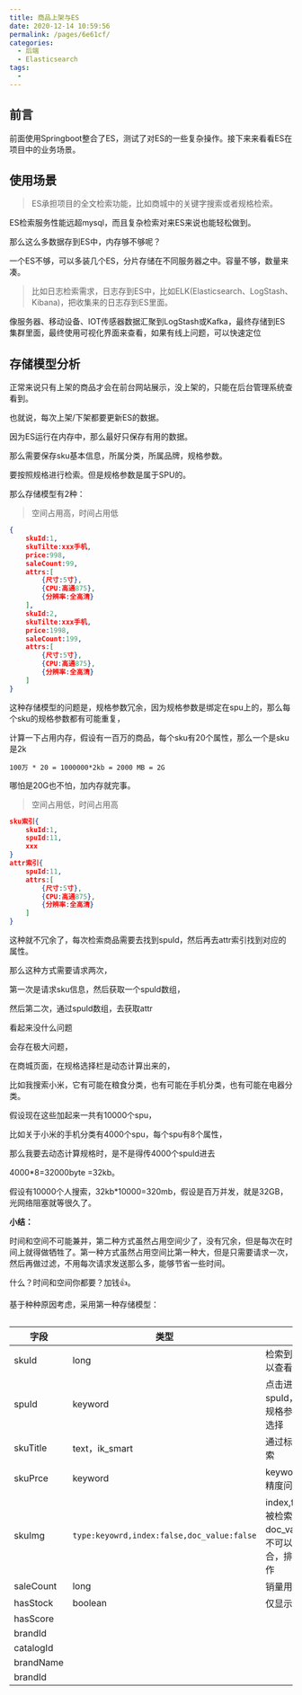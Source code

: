 ```yaml
---
title: 商品上架与ES
date: 2020-12-14 10:59:56
permalink: /pages/6e61cf/
categories:
  - 后端
  - Elasticsearch
tags:
  - 
---
```

## 前言

前面使用Springboot整合了ES，测试了对ES的一些复杂操作。接下来来看看ES在项目中的业务场景。



## 使用场景

> ES承担项目的全文检索功能，比如商城中的关键字搜索或者规格检索。

ES检索服务性能远超mysql，而且复杂检索对来ES来说也能轻松做到。

那么这么多数据存到ES中，内存够不够呢？

一个ES不够，可以多装几个ES，分片存储在不同服务器之中。容量不够，数量来凑。

> 比如日志检索需求，日志存到ES中，比如ELK(Elasticsearch、LogStash、Kibana)，把收集来的日志存到ES里面。

像服务器、移动设备、IOT传感器数据汇聚到LogStash或Kafka，最终存储到ES集群里面，最终使用可视化界面来查看，如果有线上问题，可以快速定位



## 存储模型分析

正常来说只有上架的商品才会在前台网站展示，没上架的，只能在后台管理系统查看到。

也就说，每次上架/下架都要更新ES的数据。

因为ES运行在内存中，那么最好只保存有用的数据。

那么需要保存sku基本信息，所属分类，所属品牌，规格参数。

要按照规格进行检索。但是规格参数是属于SPU的。

那么存储模型有2种：

> 空间占用高，时间占用低

~~~json
{
    skuId:1,
    skuTilte:xxx手机,
    price:998,
    saleCount:99,
    attrs:[
        {尺寸:5寸},
        {CPU:高通875},
        {分辨率:全高清}
    ],
    skuId:2,
    skuTilte:xxx手机,
    price:1998,
    saleCount:199,
    attrs:[
        {尺寸:5寸},
        {CPU:高通875},
        {分辨率:全高清}
    ]
}
~~~

这种存储模型的问题是，规格参数冗余，因为规格参数是绑定在spu上的，那么每个sku的规格参数都有可能重复，

计算一下占用内存，假设有一百万的商品，每个sku有20个属性，那么一个是sku是2k

```
100万 * 20 = 1000000*2kb = 2000 MB = 2G
```

哪怕是20G也不怕，加内存就完事。



> 空间占用低，时间占用高

```json
sku索引{
	skuId:1,
	spuId:11,
	xxx
}
attr索引{
	spuId:11,
	attrs:[
		{尺寸:5寸},
        {CPU:高通875},
        {分辨率:全高清}
	]
}
```

这种就不冗余了，每次检索商品需要去找到spuId，然后再去attr索引找到对应的属性。

那么这种方式需要请求两次，

第一次是请求sku信息，然后获取一个spuId数组，

然后第二次，通过spuId数组，去获取attr



看起来没什么问题

会存在极大问题，

在商城页面，在规格选择栏是动态计算出来的，

比如我搜索小米，它有可能在粮食分类，也有可能在手机分类，也有可能在电器分类。

假设现在这些加起来一共有10000个spu，

比如关于小米的手机分类有4000个spu，每个spu有8个属性，

那么我要去动态计算规格时，是不是得传4000个spuId进去

4000*8=32000byte =32kb。

假设有10000个人搜索，32kb*10000=320mb，假设是百万并发，就是32GB，光网络阻塞就等很久了。



**小结：**

时间和空间不可能兼并，第二种方式虽然占用空间少了，没有冗余，但是每次在时间上就得做牺牲了。第一种方式虽然占用空间比第一种大，但是只需要请求一次，然后再做过滤，不用每次请求发送那么多，能够节省一些时间。

什么？时间和空间你都要？加钱👍。

基于种种原因考虑，采用第一种存储模型：

```json

```



| 字段      | 类型                                       | 说明                                                         |
| --------- | ------------------------------------------ | ------------------------------------------------------------ |
| skuId     | long                                       | 检索到，点击它可以查看详情                                   |
| spuId     | keyword                                    | 点击进去通过spuId，可以获取规格参数，供用户选择              |
| skuTitle  | text，ik_smart                             | 通过标题也可以检索                                           |
| skuPrce   | keyword                                    | keyword防止数据精度问题                                      |
| skuImg    | `type:keyowrd,index:false,doc_value:false` | index,false不可以被检索，<br />doc_value:false，不可以被用来聚合，排序等脚本操作 |
| saleCount | long                                       | 销量用来排序                                                 |
| hasStock  | boolean                                    | 仅显示是否有货                                               |
| hasScore  |                                            |                                                              |
| brandId   |                                            |                                                              |
| catalogId |                                            |                                                              |
| brandName |                                            |                                                              |
| brandId   |                                            |                                                              |

